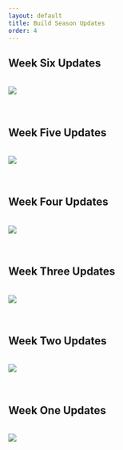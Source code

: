 ```yaml
---
layout: default
title: Build Season Updates
order: 4
---
```

## Week Six Updates
<br>
<div class="container-fluid px-0">
    <div class="row">
        <div class="col-12">
            <img src="/images/Week6_Newsletter.jpg" class="img-fluid  w-100" />
        </div>
    </div>
</div> 
<br>
<br>

## Week Five Updates
<br>
<div class="container-fluid px-0">
    <div class="row">
        <div class="col-12">
            <img src="/images/Week5_Newsletter.jpg" class="img-fluid  w-100" />
        </div>
    </div>
</div> 
<br>
<br>

## Week Four Updates
<br>
<div class="container-fluid px-0">
    <div class="row">
        <div class="col-12">
            <img src="/images/Week4_Newsletter.jpg" class="img-fluid  w-100" />
        </div>
    </div>
</div> 
<br>
<br>

## Week Three Updates
<br>
<div class="container-fluid px-0">
    <div class="row">
        <div class="col-12">
            <img src="/images/Week3_Newsletter.jpg" class="img-fluid  w-100" />
        </div>
    </div>
</div> 
<br>
<br>

## Week Two Updates
<br>
<div class="container-fluid px-0">
    <div class="row">
        <div class="col-12">
            <img src="/images/Week2_Newsletter.jpg" class="img-fluid  w-100" />
        </div>
    </div>
</div>
<br>
<br>

## Week One Updates
<br>
<div class="container-fluid px-0">
    <div class="row">
        <div class="col-12">
            <img src="/images/Week1_Newsletter.jpg" class="img-fluid  w-100" />
        </div>
    </div>
</div> 